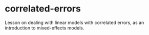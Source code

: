 # correlated-errors
Lesson on dealing with linear models with correlated errors, as an introduction to mixed-effects models.
